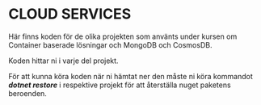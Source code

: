# CLOUD SERVICES

Här finns koden för de olika projekten som använts under kursen om Container baserade lösningar och MongoDB och CosmosDB.

Koden hittar ni i varje del projekt.

För att kunna köra koden när ni hämtat ner den måste ni köra kommandot **_dotnet restore_** i respektive projekt för att återställa nuget paketens beroenden.
